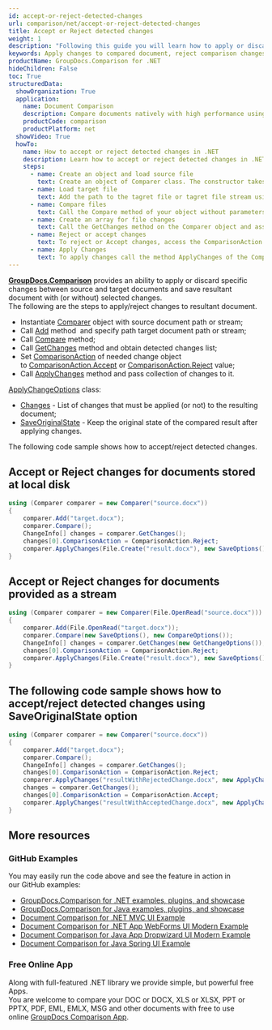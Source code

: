 ```yaml
---
id: accept-or-reject-detected-changes
url: comparison/net/accept-or-reject-detected-changes
title: Accept or Reject detected changes
weight: 1
description: "Following this guide you will learn how to apply or discard changes detected during document comparison process using GroupDocs.Comparison for .NET API."
keywords: Apply changes to compared document, reject comparison changes, document comparison changes
productName: GroupDocs.Comparison for .NET
hideChildren: False
toc: True
structuredData:
  showOrganization: True
  application:
    name: Document Comparison
    description: Compare documents natively with high performance using C# language and GroupDocs.Comparison for .NET
    productCode: comparison
    productPlatform: net
  showVideo: True
  howTo:
    name: How to accept or reject detected changes in .NET
    description: Learn how to accept or reject detected changes in .NET step by step
    steps:
      - name: Create an object and load source file
        text: Create an object of Comparer class. The constructor takes the source file path or source file stream parameter. You may specify absolute or relative file path as per your requirements.
      - name: Load target file
        text: Add the path to the tagret file or tagret file stream using the Add method.
      - name: Compare files
        text: Call the Compare method of your object without parameters.
      - name: Create an array for file changes
        text: Call the GetChanges method on the Comparer object and assign the result to an array of type ChangeInfo.
      - name: Reject or accept changes
        text: To reject or Accept changes, access the ComparisonAction field of the array element and set the Reject or Accept value from the enum ComparisonAction.
      - name: Apply Changes
        text: To apply changes call the method ApplyChanges of the Comparer class object. The method takes a file stream parameter of the resulting file and object of ApplyChangeOptions class which should contains a ChangeInfo array.
---
```


**[GroupDocs.Comparison](https://products.groupdocs.com/comparison/net)** provides an ability to apply or discard specific changes between source and target documents and save resultant document with (or without) selected changes.  
The following are the steps to apply/reject changes to resultant document.

- Instantiate [Comparer](https://apireference.groupdocs.com/net/comparison/groupdocs.comparison/comparer) object with source document path or stream;
- Call [Add](https://apireference.groupdocs.com/net/comparison/groupdocs.comparison/comparer/methods/add/index) method  and specify path target document path or stream;
- Call [Compare](https://apireference.groupdocs.com/net/comparison/groupdocs.comparison/comparer/methods/compare/index) method;
- Call [GetChanges](https://apireference.groupdocs.com/net/comparison/groupdocs.comparison/comparer/methods/getchanges/index) method and obtain detected changes list;
- Set [ComparisonAction](https://apireference.groupdocs.com/net/comparison/groupdocs.comparison.result/changeinfo/properties/comparisonaction) of needed change object to [ComparisonAction.Accept](https://apireference.groupdocs.com/net/comparison/groupdocs.comparison.result/comparisonaction) or [ComparisonAction.Reject](https://apireference.groupdocs.com/net/comparison/groupdocs.comparison.result/comparisonaction) value;
- Call [ApplyChanges](https://apireference.groupdocs.com/net/comparison/groupdocs.comparison/comparer/methods/applychanges/index) method and pass collection of changes to it.

[ApplyChangeOptions](https://apireference.groupdocs.com/comparison/net/groupdocs.comparison.options/applychangeoptions) class:

- [Changes](https://apireference.groupdocs.com/comparison/net/groupdocs.comparison.options/applychangeoptions/properties/changes) - List of changes that must be applied (or not) to the resulting document;
- [SaveOriginalState](https://apireference.groupdocs.com/comparison/net/groupdocs.comparison.options/applychangeoptions/properties/saveoriginalstate) - Keep the original state of the compared result after applying changes.

The following code sample shows how to accept/reject detected changes.

## Accept or Reject changes for documents stored at local disk

```csharp
using (Comparer comparer = new Comparer("source.docx"))
{
    comparer.Add("target.docx");
    comparer.Compare();
    ChangeInfo[] changes = comparer.GetChanges();
    changes[0].ComparisonAction = ComparisonAction.Reject;
    comparer.ApplyChanges(File.Create("result.docx"), new SaveOptions(), new ApplyChangeOptions() { Changes = changes });
}
```

## Accept or Reject changes for documents provided as a stream

```csharp
using (Comparer comparer = new Comparer(File.OpenRead("source.docx")))
{
    comparer.Add(File.OpenRead("target.docx"));
    comparer.Compare(new SaveOptions(), new CompareOptions());
    ChangeInfo[] changes = comparer.GetChanges(new GetChangeOptions());
    changes[0].ComparisonAction = ComparisonAction.Reject;
    comparer.ApplyChanges(File.Create("result.docx"), new SaveOptions(), new ApplyChangeOptions() { Changes = changes });
}
```

## The following code sample shows how to accept/reject detected changes using SaveOriginalState option

```csharp
using (Comparer comparer = new Comparer("source.docx"))
{
    comparer.Add("target.docx");
    comparer.Compare();
    ChangeInfo[] changes = comparer.GetChanges();
    changes[0].ComparisonAction = ComparisonAction.Reject;
    comparer.ApplyChanges("resultWithRejectedChange.docx", new ApplyChangeOptions() { Changes = changes, SaveOriginalState = true });
    changes = comparer.GetChanges();
    changes[0].ComparisonAction = ComparisonAction.Accept;
    comparer.ApplyChanges("resultWithAcceptedChange.docx", new ApplyChangeOptions() { Changes = changes });
}
```

## More resources

### GitHub Examples

You may easily run the code above and see the feature in action in our GitHub examples:

- [GroupDocs.Comparison for .NET examples, plugins, and showcase](https://github.com/groupdocs-comparison/GroupDocs.Comparison-for-.NET)
- [GroupDocs.Comparison for Java examples, plugins, and showcase](https://github.com/groupdocs-comparison/GroupDocs.Comparison-for-Java)
- [Document Comparison for .NET MVC UI Example](https://github.com/groupdocs-comparison/GroupDocs.Comparison-for-.NET-MVC)
- [Document Comparison for .NET App WebForms UI Modern Example](https://github.com/groupdocs-comparison/GroupDocs.Comparison-for-.NET-WebForms)
- [Document Comparison for Java App Dropwizard UI Modern Example](https://github.com/groupdocs-comparison/GroupDocs.Comparison-for-Java-Dropwizard)
- [Document Comparison for Java Spring UI Example](https://github.com/groupdocs-comparison/GroupDocs.Comparison-for-Java-Spring)

### Free Online App

Along with full-featured .NET library we provide simple, but powerful free Apps.  
You are welcome to compare your DOC or DOCX, XLS or XLSX, PPT or PPTX, PDF, EML, EMLX, MSG and other documents with free to use online [GroupDocs Comparison App](https://products.groupdocs.app/comparison).
